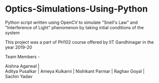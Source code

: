 # Optics-Simulations-Using-Python
 
Python script written using OpenCV to simulate "Snell's Law" and "Interference of Light" phenomenon by taking intial conditions of the system

This project was a part of PH102 course offered by IIT Gandhinagar in the year 2019-20

Team Members - 

Aishna Agarwal |  
Aditya Pusalkar | 
Ameya Kulkarni | 
Nishikant Parmar | 
Raghav Goyal | 
Sachin Yadav 

